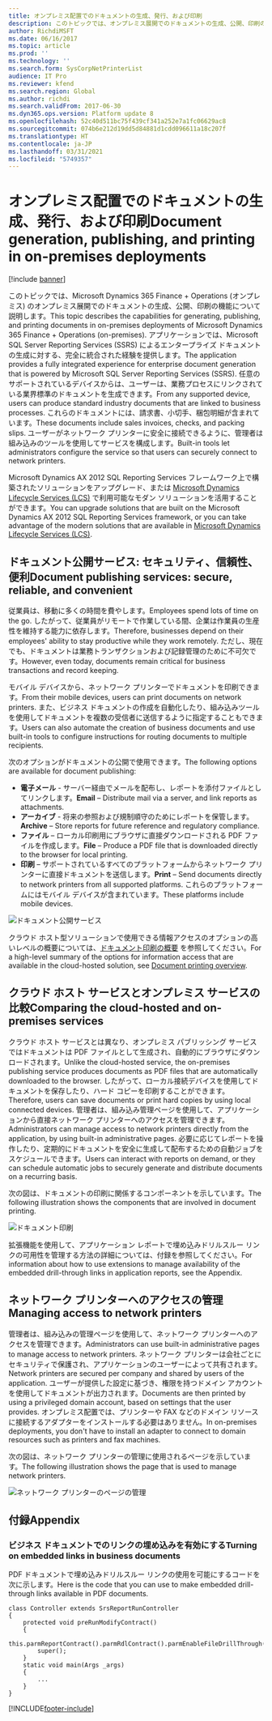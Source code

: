 ```yaml
---
title: オンプレミス配置でのドキュメントの生成、発行、および印刷
description: このトピックでは、オンプレミス展開でのドキュメントの生成、公開、印刷の機能について説明します。
author: RichdiMSFT
ms.date: 06/16/2017
ms.topic: article
ms.prod: ''
ms.technology: ''
ms.search.form: SysCorpNetPrinterList
audience: IT Pro
ms.reviewer: kfend
ms.search.region: Global
ms.author: richdi
ms.search.validFrom: 2017-06-30
ms.dyn365.ops.version: Platform update 8
ms.openlocfilehash: 52c40d511bc75f439cf341a252e7a1fc06629ac8
ms.sourcegitcommit: 074b6e212d19dd5d84881d1cdd096611a18c207f
ms.translationtype: HT
ms.contentlocale: ja-JP
ms.lasthandoff: 03/31/2021
ms.locfileid: "5749357"
---
```

# <a name="document-generation-publishing-and-printing-in-on-premises-deployments"></a><span data-ttu-id="5db7a-103">オンプレミス配置でのドキュメントの生成、発行、および印刷</span><span class="sxs-lookup"><span data-stu-id="5db7a-103">Document generation, publishing, and printing in on-premises deployments</span></span>

[!include [banner](../includes/banner.md)]

<span data-ttu-id="5db7a-104">このトピックでは、Microsoft Dynamics 365 Finance + Operations (オンプレミス) のオンプレミス展開でのドキュメントの生成、公開、印刷の機能について説明します。</span><span class="sxs-lookup"><span data-stu-id="5db7a-104">This topic describes the capabilities for generating, publishing, and printing documents in on-premises deployments of Microsoft Dynamics 365 Finance + Operations (on-premises).</span></span> <span data-ttu-id="5db7a-105">アプリケーションでは、Microsoft SQL Server Reporting Services (SSRS) によるエンタープライズ ドキュメントの生成に対する、完全に統合された経験を提供します。</span><span class="sxs-lookup"><span data-stu-id="5db7a-105">The application provides a fully integrated experience for enterprise document generation that is powered by Microsoft SQL Server Reporting Services (SSRS).</span></span> <span data-ttu-id="5db7a-106">任意のサポートされているデバイスからは、ユーザーは、業務プロセスにリンクされている業界標準のドキュメントを生成できます。</span><span class="sxs-lookup"><span data-stu-id="5db7a-106">From any supported device, users can produce standard industry documents that are linked to business processes.</span></span> <span data-ttu-id="5db7a-107">これらのドキュメントには、請求書、小切手、梱包明細が含まれています。</span><span class="sxs-lookup"><span data-stu-id="5db7a-107">These documents include sales invoices, checks, and packing slips.</span></span> <span data-ttu-id="5db7a-108">ユーザーがネットワーク プリンターに安全に接続できるように、管理者は組み込みのツールを使用してサービスを構成します。</span><span class="sxs-lookup"><span data-stu-id="5db7a-108">Built-in tools let administrators configure the service so that users can securely connect to network printers.</span></span>

<span data-ttu-id="5db7a-109">Microsoft Dynamics AX 2012 SQL Reporting Services フレームワーク上で構築されたソリューションをアップグレード、または [Microsoft Dynamics Lifecycle Services (LCS)](https://lcs.dynamics.com) で利用可能なモダン ソリューションを活用することができます。</span><span class="sxs-lookup"><span data-stu-id="5db7a-109">You can upgrade solutions that are built on the Microsoft Dynamics AX 2012 SQL Reporting Services framework, or you can take advantage of the modern solutions that are available in [Microsoft Dynamics Lifecycle Services (LCS)](https://lcs.dynamics.com).</span></span>

## <a name="document-publishing-services-secure-reliable-and-convenient"></a><span data-ttu-id="5db7a-110">ドキュメント公開サービス: セキュリティ、信頼性、便利</span><span class="sxs-lookup"><span data-stu-id="5db7a-110">Document publishing services: secure, reliable, and convenient</span></span>
<span data-ttu-id="5db7a-111">従業員は、移動に多くの時間を費やします。</span><span class="sxs-lookup"><span data-stu-id="5db7a-111">Employees spend lots of time on the go.</span></span> <span data-ttu-id="5db7a-112">したがって、従業員がリモートで作業している間、企業は作業員の生産性を維持する能力に依存します。</span><span class="sxs-lookup"><span data-stu-id="5db7a-112">Therefore, businesses depend on their employees' ability to stay productive while they work remotely.</span></span> <span data-ttu-id="5db7a-113">ただし、現在でも、ドキュメントは業務トランザクションおよび記録管理のために不可欠です。</span><span class="sxs-lookup"><span data-stu-id="5db7a-113">However, even today, documents remain critical for business transactions and record keeping.</span></span>

<span data-ttu-id="5db7a-114">モバイル デバイスから、ネットワーク プリンターでドキュメントを印刷できます。</span><span class="sxs-lookup"><span data-stu-id="5db7a-114">From their mobile devices, users can print documents on network printers.</span></span> <span data-ttu-id="5db7a-115">また、ビジネス ドキュメントの作成を自動化したり、組み込みツールを使用してドキュメントを複数の受信者に送信するように指定することもできます。</span><span class="sxs-lookup"><span data-stu-id="5db7a-115">Users can also automate the creation of business documents and use built-in tools to configure instructions for routing documents to multiple recipients.</span></span>

<span data-ttu-id="5db7a-116">次のオプションがドキュメントの公開で使用できます。</span><span class="sxs-lookup"><span data-stu-id="5db7a-116">The following options are available for document publishing:</span></span>

- <span data-ttu-id="5db7a-117">**電子メール** - サーバー経由でメールを配布し、レポートを添付ファイルとしてリンクします。</span><span class="sxs-lookup"><span data-stu-id="5db7a-117">**Email** – Distribute mail via a server, and link reports as attachments.</span></span>
- <span data-ttu-id="5db7a-118">**アーカイブ** - 将来の参照および規制順守のためにレポートを保管します。</span><span class="sxs-lookup"><span data-stu-id="5db7a-118">**Archive** – Store reports for future reference and regulatory compliance.</span></span>
- <span data-ttu-id="5db7a-119">**ファイル** – ローカル印刷用にブラウザに直接ダウンロードされる PDF ファイルを作成します。</span><span class="sxs-lookup"><span data-stu-id="5db7a-119">**File** – Produce a PDF file that is downloaded directly to the browser for local printing.</span></span>
- <span data-ttu-id="5db7a-120">**印刷** – サポートされているすべてのプラットフォームからネットワーク プリンターに直接ドキュメントを送信します。</span><span class="sxs-lookup"><span data-stu-id="5db7a-120">**Print** – Send documents directly to network printers from all supported platforms.</span></span> <span data-ttu-id="5db7a-121">これらのプラットフォームにはモバイル デバイスが含まれています。</span><span class="sxs-lookup"><span data-stu-id="5db7a-121">These platforms include mobile devices.</span></span>

![ドキュメント公開サービス](media/document-publishing-services.png)

<span data-ttu-id="5db7a-123">クラウド ホスト型ソリューションで使用できる情報アクセスのオプションの高いレベルの概要については、[ドキュメント印刷の概要](print-documents.md) を参照してください。</span><span class="sxs-lookup"><span data-stu-id="5db7a-123">For a high-level summary of the options for information access that are available in the cloud-hosted solution, see [Document printing overview](print-documents.md).</span></span>

## <a name="comparing-the-cloud-hosted-and-on-premises-services"></a><span data-ttu-id="5db7a-124">クラウド ホスト サービスとオンプレミス サービスの比較</span><span class="sxs-lookup"><span data-stu-id="5db7a-124">Comparing the cloud-hosted and on-premises services</span></span>
<span data-ttu-id="5db7a-125">クラウド ホスト サービスとは異なり、オンプレミス パブリッシング サービスではドキュメントは PDF ファイルとして生成され、自動的にブラウザにダウンロードされます。</span><span class="sxs-lookup"><span data-stu-id="5db7a-125">Unlike the cloud-hosted service, the on-premises publishing service produces documents as PDF files that are automatically downloaded to the browser.</span></span> <span data-ttu-id="5db7a-126">したがって、ローカル接続デバイスを使用してドキュメントを保存したり、ハード コピーを印刷することができます。</span><span class="sxs-lookup"><span data-stu-id="5db7a-126">Therefore, users can save documents or print hard copies by using local connected devices.</span></span> <span data-ttu-id="5db7a-127">管理者は、組み込み管理ページを使用して、アプリケーションから直接ネットワーク プリンターへのアクセスを管理できます。</span><span class="sxs-lookup"><span data-stu-id="5db7a-127">Administrators can manage access to network printers directly from the application, by using built-in administrative pages.</span></span> <span data-ttu-id="5db7a-128">必要に応じてレポートを操作したり、定期的にドキュメントを安全に生成して配布するための自動ジョブをスケジュールできます。</span><span class="sxs-lookup"><span data-stu-id="5db7a-128">Users can interact with reports on demand, or they can schedule automatic jobs to securely generate and distribute documents on a recurring basis.</span></span>

<span data-ttu-id="5db7a-129">次の図は、ドキュメントの印刷に関係するコンポーネントを示しています。</span><span class="sxs-lookup"><span data-stu-id="5db7a-129">The following illustration shows the components that are involved in document printing.</span></span>

![ドキュメント印刷](media/Cloud-vs-on-premises.png)

<span data-ttu-id="5db7a-131">拡張機能を使用して、アプリケーション レポートで埋め込みドリルスルー リンクの可用性を管理する方法の詳細については、付録を参照してください。</span><span class="sxs-lookup"><span data-stu-id="5db7a-131">For information about how to use extensions to manage availability of the embedded drill-through links in application reports, see the Appendix.</span></span>

## <a name="managing-access-to-network-printers"></a><span data-ttu-id="5db7a-132">ネットワーク プリンターへのアクセスの管理</span><span class="sxs-lookup"><span data-stu-id="5db7a-132">Managing access to network printers</span></span>
<span data-ttu-id="5db7a-133">管理者は、組み込みの管理ページを使用して、ネットワーク プリンターへのアクセスを管理できます。</span><span class="sxs-lookup"><span data-stu-id="5db7a-133">Administrators can use built-in administrative pages to manage access to network printers.</span></span> <span data-ttu-id="5db7a-134">ネットワーク プリンターは会社ごとにセキュリティで保護され、アプリケーションのユーザーによって共有されます。</span><span class="sxs-lookup"><span data-stu-id="5db7a-134">Network printers are secured per company and shared by users of the application.</span></span> <span data-ttu-id="5db7a-135">ユーザーが提供した設定に基づき、権限を持つドメイン アカウントを使用してドキュメントが出力されます。</span><span class="sxs-lookup"><span data-stu-id="5db7a-135">Documents are then printed by using a privileged domain account, based on settings that the user provides.</span></span> <span data-ttu-id="5db7a-136">オンプレミス配置では、プリンターや FAX などのドメイン リソースに接続するアダプターをインストールする必要はありません。</span><span class="sxs-lookup"><span data-stu-id="5db7a-136">In on-premises deployments, you don't have to install an adapter to connect to domain resources such as printers and fax machines.</span></span>

<span data-ttu-id="5db7a-137">次の図は、ネットワーク プリンターの管理に使用されるページを示しています。</span><span class="sxs-lookup"><span data-stu-id="5db7a-137">The following illustration shows the page that is used to manage network printers.</span></span>

![ネットワーク プリンターのページの管理](media/manage-network-printers.png)

## <a name="appendix"></a><span data-ttu-id="5db7a-139">付録</span><span class="sxs-lookup"><span data-stu-id="5db7a-139">Appendix</span></span>

### <a name="turning-on-embedded-links-in-business-documents"></a><span data-ttu-id="5db7a-140">ビジネス ドキュメントでのリンクの埋め込みを有効にする</span><span class="sxs-lookup"><span data-stu-id="5db7a-140">Turning on embedded links in business documents</span></span>
<span data-ttu-id="5db7a-141">PDF ドキュメントで埋め込みドリルスルー リンクの使用を可能にするコードを次に示します。</span><span class="sxs-lookup"><span data-stu-id="5db7a-141">Here is the code that you can use to make embedded drill-through links available in PDF documents.</span></span> 

```xpp
class Controller extends SrsReportRunController
{
    protected void preRunModifyContract()
    {
        this.parmReportContract().parmRdlContract().parmEnableFileDrillThrough(true);
        super();
    }
    static void main(Args _args)
    {
        ...
    }
}
```


[!INCLUDE[footer-include](../../../includes/footer-banner.md)]